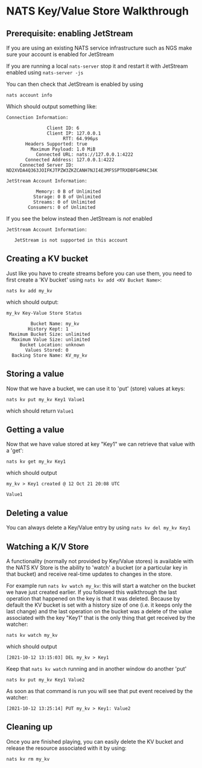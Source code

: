 # NATS Key/Value Store Walkthrough

## Prerequisite: enabling JetStream

If you are using an existing NATS service infrastructure such as NGS make sure your account is enabled for JetStream

If you are running a local `nats-server` stop it and restart it with JetStream enabled using `nats-server -js`

You can then check that JetStream is enabled by using

```shell
nats account info
``` 
Which should output something like:
```
Connection Information:

               Client ID: 6
               Client IP: 127.0.0.1
                     RTT: 64.996µs
       Headers Supported: true
         Maximum Payload: 1.0 MiB
           Connected URL: nats://127.0.0.1:4222
       Connected Address: 127.0.0.1:4222
     Connected Server ID: ND2XVDA4Q363JOIFKJTPZW3ZKZCANH7NJI4EJMFSSPTRXDBFG4M4C34K

JetStream Account Information:

           Memory: 0 B of Unlimited
          Storage: 0 B of Unlimited
          Streams: 0 of Unlimited
        Consumers: 0 of Unlimited 
```

If you see the below instead then JetStream is _not_ enabled

```text
JetStream Account Information:

   JetStream is not supported in this account
```

## Creating a KV bucket

Just like you have to create streams before you can use them, you need to first create a 'KV bucket' using `nats kv add <KV Bucket Name>`:

```shell
nats kv add my_kv
```
which should output:
```text
my_kv Key-Value Store Status

         Bucket Name: my_kv
        History Kept: 1
 Maximum Bucket Size: unlimited
  Maximum Value Size: unlimited
     Bucket Location: unknown
       Values Stored: 0
  Backing Store Name: KV_my_kv
```

## Storing a value

Now that we have a bucket, we can use it to 'put' (store) values at keys:

```shell
nats kv put my_kv Key1 Value1
```

which should return `Value1`
## Getting a value

Now that we have value stored at key "Key1" we can retrieve that value with a 'get':

```shell
nats kv get my_kv Key1
```
which should output
```
my_kv > Key1 created @ 12 Oct 21 20:08 UTC

Value1

```

## Deleting a value

You can always delete a Key/Value entry by using `nats kv del my_kv Key1`

## Watching a K/V Store

A functionality (normally not provided by Key/Value stores) is available with the NATS KV Store is the ability to 'watch' a bucket (or a particular key in that bucket) and receive real-time updates to changes in the store.

For example run `nats kv watch my_kv`: this will start a watcher on the bucket we have just created earlier. If you followed this walkthrough the last operation that happened on the key is that it was deleted. Because by default the KV bucket is set with a history size of one (i.e. it keeps only the last change) and the last operation on the bucket was a delete of the value associated with the key "Key1" that is the only thing that get received by the watcher:

```shell
nats kv watch my_kv
```
which should output
```
[2021-10-12 13:15:03] DEL my_kv > Key1
```

Keep that `nats kv watch` running and in another window do another 'put'

```shell
nats kv put my_kv Key1 Value2
```

As soon as that command is run you will see that put event received by the watcher:

```shell
[2021-10-12 13:25:14] PUT my_kv > Key1: Value2
```

## Cleaning up

Once you are finished playing, you can easily delete the KV bucket and release the resource associated with it by using:

```shell
nats kv rm my_kv
```